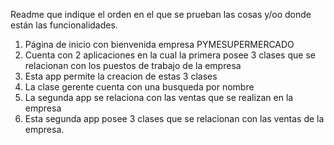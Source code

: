 Readme que indique el orden en el que se prueban las cosas y/oo donde están las
funcionalidades.

1. Página de inicio con bienvenida empresa PYMESUPERMERCADO
2. Cuenta con 2 aplicaciones en la cual la primera posee 3 clases que se relacionan con los puestos de trabajo de la empresa
3. Esta app permite la creacion de estas 3 clases 
4. La clase gerente cuenta con una busqueda por nombre
5. La segunda app se relaciona con las ventas que se realizan en la empresa
6. Esta segunda app posee 3 clases que se relacionan con las ventas de la empresa.
